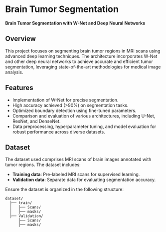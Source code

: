 # Brain Tumor Segmentation  
**Brain Tumor Segmentation with W-Net and Deep Neural Networks**  

## Overview  
This project focuses on segmenting brain tumor regions in MRI scans using advanced deep learning techniques. The architecture incorporates W-Net and other deep neural networks to achieve accurate and efficient tumor segmentation, leveraging state-of-the-art methodologies for medical image analysis.  

## Features  
- Implementation of W-Net for precise segmentation.  
- High accuracy achieved (>90%) on segmentation tasks.  
- Optimized boundary detection using fine-tuned parameters.  
- Comparison and evaluation of various architectures, including U-Net, ResNet, and DenseNet.  
- Data preprocessing, hyperparameter tuning, and model evaluation for robust performance across diverse datasets.  

## Dataset  
The dataset used comprises MRI scans of brain images annotated with tumor regions. The dataset includes:  
- **Training data**: Pre-labeled MRI scans for supervised learning.  
- **Validation data**: Separate data for evaluating segmentation accuracy.  

Ensure the dataset is organized in the following structure:  
```plaintext
dataset/
  ├── train/
  │   ├── Scans/
  │   ├── masks/
  ├── Validation/
      ├── Scans/
      ├── masks/
